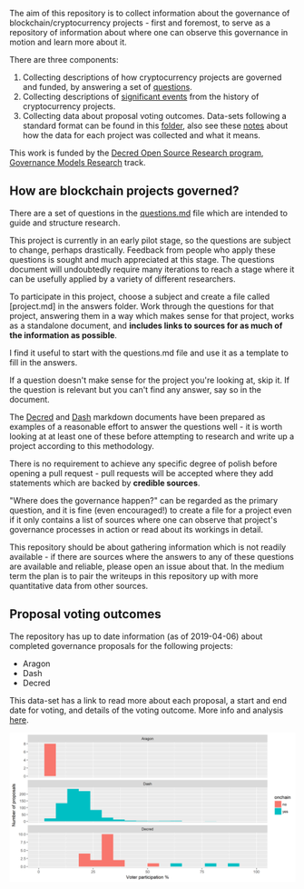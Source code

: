 The aim of this repository is to collect information about the governance of blockchain/cryptocurrency projects - first and foremost, to serve as a repository of information about where one can observe this governance in motion and learn more about it.

There are three components:

1. Collecting descriptions of how cryptocurrency projects are governed and funded, by answering a set of [questions](questions.md).
2. Collecting descriptions of [significant events](significant-events/) from the history of cryptocurrency projects.
3. Collecting data about proposal voting outcomes. Data-sets following a standard format can be found in this [folder](governance-proposals/), also see these [notes](https://github.com/RichardRed0x/crypto-governance-research/blob/master/governance-proposals/proposal-data-notes.md) about how the data for each project was collected and what it means. 

This work is funded by the [Decred Open Source Research program](https://proposals.decred.org/proposals/5d9cfb07aefb338ba1b74f97de16ee651beabc851c7f2b5f790bd88aea23b3cb), [Governance Models Research](https://proposals.decred.org/proposals/5d9cfb07aefb338ba1b74f97de16ee651beabc851c7f2b5f790bd88aea23b3cb/comments/14) track.

## How are blockchain projects governed?

There are a set of questions in the [questions.md](questions.md) file which are intended to guide and structure research.

This project is currently in an early pilot stage, so the questions are subject to change, perhaps drastically. Feedback from people who apply these questions is sought and much appreciated at this stage. The questions document will undoubtedly require many iterations to reach a stage where it can be usefully applied by a variety of different researchers.

To participate in this project, choose a subject and create a file called [project.md] in the answers folder. Work through the questions for that project, answering them in a way which makes sense for that project, works as a standalone document, and **includes links to sources for as much of the information as possible**.

I find it useful to start with the questions.md file and use it as a template to fill in the answers.

If a question doesn't make sense for the project you're looking at, skip it. If the question is relevant but you can't find any answer, say so in the document.

The [Decred](/answers/Decred.md) and [Dash](/answers/Dash.md) markdown documents have been prepared as examples of a reasonable effort to answer the questions well - it is worth looking at at least one of these before attempting to research and write up a project according to this methodology.

There is no requirement to achieve any specific degree of polish before opening a pull request - pull requests will be accepted where they add statements which are backed by **credible sources**. 

"Where does the governance happen?" can be regarded as the primary question, and it is fine (even encouraged!) to create a file for a project even if it only contains a list of sources where one can observe that project's governance processes in action or read about its workings in detail.

This repository should be about gathering information which is not readily available - if there are sources where the answers to any of these questions are available and reliable, please open an issue about that. In the medium term the plan is to pair the writeups in this repository up with more quantitative data from other sources.

## Proposal voting outcomes

The repository has up to date information (as of 2019-04-06) about completed governance proposals for the following projects:

* Aragon
* Dash
* Decred

This data-set has a link to read more about each proposal, a start and end date for voting, and details of the voting outcome. More info and analysis [here](https://github.com/RichardRed0x/crypto-governance-research/blob/master/governance-proposals/proposal-data-notes.md).

![Voter participation by project (histogram)](governance-proposals/img/voter_participation.png "Voter participation by project (histogram)")





